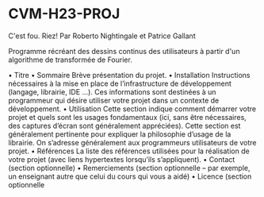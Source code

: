 # CVM-H23-PROJ

C'est fou. Riez!
Par Roberto Nightingale et Patrice Gallant

Programme récréant des dessins continus des utilisateurs à partir d'un algorithme de transformée de Fourier.

• Titre
• Sommaire
Brève présentation du projet.
• Installation
Instructions nécessaires à la mise en place de l’infrastructure de développement (langage, librairie, IDE …).
Ces informations sont destinées à un programmeur qui désire utiliser votre projet dans un contexte de
développement.
• Utilisation
Cette section indique comment démarrer votre projet et quels sont les usages fondamentaux (ici, sans être
nécessaires, des captures d’écran sont généralement appréciées). Cette section est généralement
pertinente pour expliquer la philosophie d’usage de la librairie. On s’adresse généralement aux
programmeurs utilisateurs de votre projet.
• Références
La liste des références utilisées pour la réalisation de votre projet (avec liens hypertextes lorsqu’ils
s’appliquent).
• Contact (section optionnelle)
• Remerciements (section optionnelle – par exemple, un enseignant autre que celui du cours qui vous a aidé)
• Licence (section optionnelle
